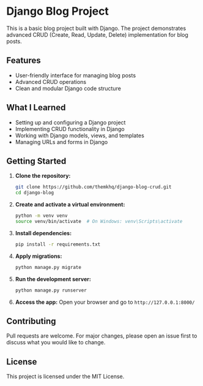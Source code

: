 # Django Blog Project

This is a basic blog project built with Django. The project demonstrates advanced CRUD (Create, Read, Update, Delete) implementation for blog posts.

## Features

- User-friendly interface for managing blog posts
- Advanced CRUD operations
- Clean and modular Django code structure

## What I Learned

- Setting up and configuring a Django project
- Implementing CRUD functionality in Django
- Working with Django models, views, and templates
- Managing URLs and forms in Django

## Getting Started

1. **Clone the repository:**
    ```bash
    git clone https://github.com/themkhq/django-blog-crud.git
    cd django-blog
    ```

2. **Create and activate a virtual environment:**
    ```bash
    python -m venv venv
    source venv/bin/activate  # On Windows: venv\Scripts\activate
    ```

3. **Install dependencies:**
    ```bash
    pip install -r requirements.txt
    ```

4. **Apply migrations:**
    ```bash
    python manage.py migrate
    ```

5. **Run the development server:**
    ```bash
    python manage.py runserver
    ```

6. **Access the app:**
    Open your browser and go to `http://127.0.0.1:8000/`

## Contributing

Pull requests are welcome. For major changes, please open an issue first to discuss what you would like to change.

## License

This project is licensed under the MIT License.
